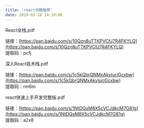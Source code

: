 ```yaml
---
title: 'react书籍推荐'
date: 2019-03-18 14:19:00
---   
```

React全栈.pdf

链接：[https://pan.baidu.com/s/10Qzn8uTTKPVCfJ7R4FKYLQ](https://pan.baidu.com/s/10Qzn8uTTKPVCfJ7R4FKYLQ)  
提取码：pcfj

深入React技术栈.pdf

链接：[https://pan.baidu.com/s/1c5kQbrQNMxAkyIurjGcxbw](https://pan.baidu.com/s/1c5kQbrQNMxAkyIurjGcxbw)  
提取码：rm6m

react快速上手开发完整版.pdf

链接：[https://pan.baidu.com/s/1NtDQsM8X5cVCJdkcM7G81g](https://pan.baidu.com/s/1NtDQsM8X5cVCJdkcM7G81g)  
提取码：a2x8